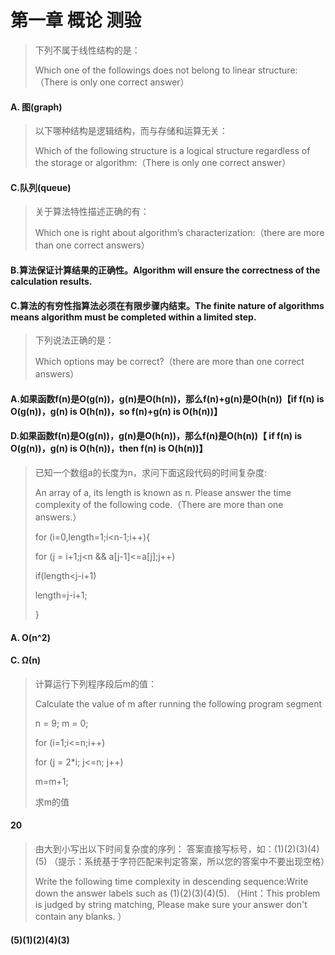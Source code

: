 # 第一章 概论 测验

> 下列不属于线性结构的是：
>
> Which one of the followings does not belong to linear structure:（There is only one correct answer）

#### A. 图(graph)

> 以下哪种结构是逻辑结构，而与存储和运算无关：
>
> Which of the following structure is a logical structure regardless of the storage or algorithm:（There is only one correct answer）

#### C.队列(queue)

> 关于算法特性描述正确的有：
>
> Which one is right about algorithm’s characterization:（there are more than one correct answers）

#### B.算法保证计算结果的正确性。Algorithm will ensure the correctness of the calculation results.

#### C.算法的有穷性指算法必须在有限步骤内结束。The finite nature of algorithms means algorithm must be completed within a limited step.

> 下列说法正确的是：
>
> Which options may be correct?（there are more than one correct answers）

#### A.如果函数f(n)是O(g(n))，g(n)是O(h(n))，那么f(n)+g(n)是O(h(n))【if f(n) is O(g(n))，g(n) is O(h(n))，so f(n)+g(n) is O(h(n))】

#### D.如果函数f(n)是O(g(n))，g(n)是O(h(n))，那么f(n)是O(h(n))【  if f(n) is O(g(n))，g(n) is O(h(n))，then  f(n) is O(h(n))】

> 已知一个数组a的长度为n，求问下面这段代码的时间复杂度: 
>
> An array of a, its length is known as n. Please answer the time complexity of the following code.（There are more than one answers.）
>
> for (i=0,length=1;i<n-1;i++){
>
>  for (j = i+1;j<n && a[j-1]<=a[j];j++)
>
>   if(length<j-i+1)
>
>    length=j-i+1;
>
> }

#### A. O(n^2)

#### C. Ω(n)

> 计算运行下列程序段后m的值：
>
> Calculate the value of m after running the following program segment
>
> n = 9; m = 0; 
>
> for (i=1;i<=n;i++)
>
>  for (j = 2*i; j<=n; j++)
>
>   m=m+1;
>
> 求m的值

#### 20

> 由大到小写出以下时间复杂度的序列： 答案直接写标号，如：(1)(2)(3)(4)(5) （提示：系统基于字符匹配来判定答案，所以您的答案中不要出现空格）
>
> Write the following time complexity in descending sequence:Write down the answer labels such as (1)(2)(3)(4)(5). （Hint：This problem is judged by string matching, Please make sure your answer don't contain any blanks. ）

#### (5)(1)(2)(4)(3)

